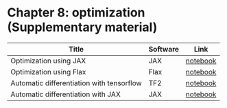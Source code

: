 # Chapter 8: optimization  (Supplementary material)


[ad_pytorch]: https://colab.research.google.com/github/probml/pyprobml/blob/master/book1/supplements/autodiff_pytorch.ipynb
[ad_tf]: https://colab.research.google.com/github/probml/pyprobml/blob/master/book1/supplements/autodiff_tf.ipynb
[ad_jax]: https://colab.research.google.com/github/probml/pyprobml/blob/master/book1/supplements/autodiff_jax.ipynb
[opt_jax]: https://colab.research.google.com/github/probml/pyprobml/blob/master/book1/supplements/opt_jax.ipynb
[opt_flax]: https://colab.research.google.com/github/probml/pyprobml/blob/master/book1/supplements/opt_flax.ipynb

Title|Software|Link|
|-----------|----|----|
|Optimization using JAX| JAX| [notebook][opt_jax]
|Optimization using Flax| Flax| [notebook][opt_flax]
|Automatic differentiation with tensorflow| TF2| [notebook][ad_tf]
|Automatic differentiation with JAX| JAX| [notebook][ad_jax]
